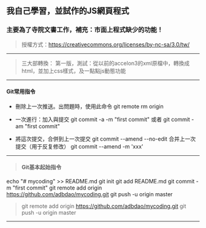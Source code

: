 ## 我自己學習，並試作的JS網頁程式
### 主要為了寺院文書工作，補充：市面上程式缺少的功能！
> 授權方式：https://creativecommons.org/licenses/by-nc-sa/3.0/tw/
***
> 三大部轉換：
第一版，測試：從以前的accelon3的xml原檔中，轉換成html，並加上css樣式，及一點點js動態功能
***
#### Git常用指令
* 刪除上一次推送。出問題時，使用此命令
git remote rm origin

* 一次進行：加入與提交
git commit -a -m "first commit"
或者
git commit -am "first commit"

* 將這次提交，合併到上一次提交
git commit --amend --no-edit
合并上一次提交（用于反复修改）
git commit --amend -m 'xxx'

***
> #### Git基本起始指令
echo "# mycoding" >> README.md
git init
git add README.md
git commit -m "first commit"
git remote add origin https://github.com/adbdao/mycoding.git
git push -u origin master

> git remote add origin https://github.com/adbdao/mycoding.git
git push -u origin master
***